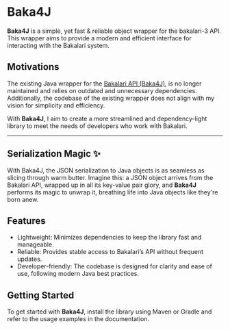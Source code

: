 # Baka4J

**Baka4J** is a simple, yet fast & reliable object wrapper for the bakalari-3 API.
This wrapper aims to provide a modern and efficient interface for interacting with the Bakalari system.

## Motivations

The existing Java wrapper for the [Bakalari API (Baka4J)](https://github.com/PanJohnny/Baka4J),
is no longer maintained and relies on outdated and unnecessary dependencies. Additionally,
the codebase of the existing wrapper does not align with my vision for simplicity and efficiency.

With **Baka4J**, I aim to create a more streamlined and dependency-light library to meet the needs of developers who work with Bakalari.

---

## Serialization Magic ✨

With Baka4J, the JSON serialization to Java objects is as seamless as slicing through warm butter. Imagine this: a JSON object arrives from the Bakalari API, wrapped up in all its key-value pair glory, and **Baka4J** performs its magic to unwrap it, breathing life into Java objects like they're born anew.

## Features

- Lightweight: Minimizes dependencies to keep the library fast and manageable.
- Reliable: Provides stable access to Bakalari’s API without frequent updates.
- Developer-friendly: The codebase is designed for clarity and ease of use, following modern Java best practices.

## Getting Started

To get started with **Baka4J**, install the library using Maven or Gradle and refer to the usage examples in the documentation.
